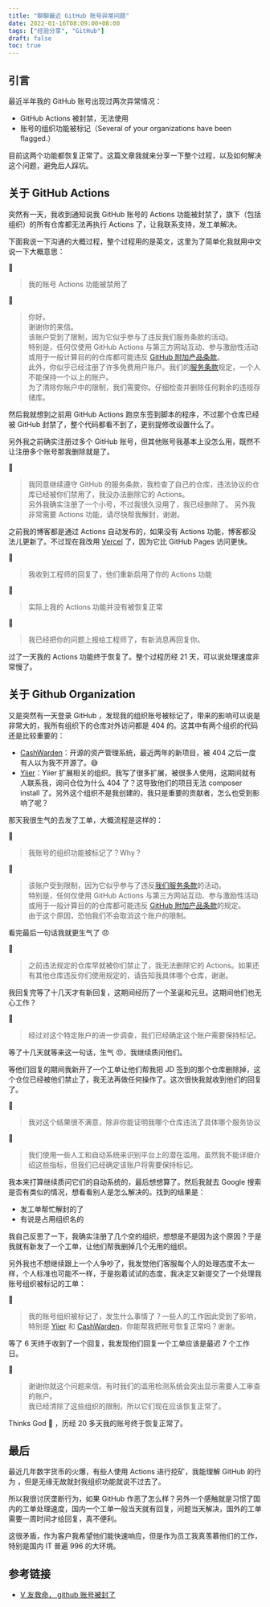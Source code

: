 ```yaml
---
title: "聊聊最近 GitHub 账号异常问题"
date: 2022-01-16T08:09:00+08:00
tags: ["经验分享", "GitHub"]
draft: false
toc: true
---
```


## 引言

最近半年我的 GitHub 账号出现过两次异常情况：

- GitHub Actions 被封禁，无法使用
- 账号的组织功能被标记（Several of your organizations have been flagged.）

目前这两个功能都恢复正常了。这篇文章我就来分享一下整个过程，以及如何解决这个问题，避免后人踩坑。

<!--more-->

## 关于 GitHub Actions

突然有一天，我收到通知说我 GitHub 账号的 Actions 功能被封禁了，旗下（包括组织）的所有仓库都无法再执行 Actions 了，让我联系支持，发工单解决。

下面我说一下沟通的大概过程，整个过程用的是英文，这里为了简单化我就用中文说一下大概意思：

👨
> 我的账号 Actions 功能被禁用了

💁
> 你好。  
谢谢你的来信。  
该账户受到了限制，因为它似乎参与了违反我们服务条款的活动。  
特别是，任何仅使用 GitHub Actions 与第三方网站互动、参与激励性活动或用于一般计算目的的仓库都可能违反 [GitHub 附加产品条款](https://docs.github.com/github/site-policy/github-terms-for-additional-products-and-features#actions)。    
此外，你似乎已经注册了许多免费用户账户。我们的[服务条款](https://docs.github.com/github/site-policy/github-terms-of-service#3-account-requirements)规定，一个人不能保持一个以上的账户。  
为了清除你账户中的限制，我们需要你。仔细检查并删除任何剩余的违规存储库。


然后我就想到之前用 GitHub Actions 跑京东签到脚本的程序，不过那个仓库已经被 GitHub 封禁了，整个代码都看不到了，更别提修改设置什么了。

另外我之前确实注册过多个 GitHub 账号，但其他账号我基本上没怎么用，既然不让注册多个账号那我删除就是了。


👨
> 我同意继续遵守 GitHub 的服务条款，我检查了自己的仓库，违法协议的仓库已经被你们禁用了，我没办法删除它的 Actions。  
另外我确实注册了一个小号，不过我很久没用了，我已经删除了。
另外我非常需要 Actions 功能，请尽快帮我解封，谢谢。

之前我的博客都是通过 Actions 自动发布的，如果没有 Actions 功能，博客都没法儿更新了。不过现在我改用 [Vercel](https://vercel.com/) 了，因为它比 GitHub Pages 访问更快。

💁
> 我收到工程师的回复了，他们重新启用了你的 Actions 功能


👨
> 实际上我的 Actions 功能并没有被恢复正常

💁
> 我已经把你的问题上报给工程师了，有新消息再回复你。

过了一天我的 Actions 功能终于恢复了。整个过程历经 21 天，可以说处理速度非常慢了。

## 关于 Github Organization

又是突然有一天登录 GitHub ，发现我的组织账号被标记了，带来的影响可以说是非常大的，我所有组织下的仓库对外访问都是 404 的。这其中有两个组织的代码还是比较重要的：


- [CashWarden](https://github.com/cashwarden)：开源的资产管理系统，最近两年的新项目，被 404 之后一度有人以为我不开源了。😅
- [Yiier](https://github.com/yiier)：Yiier 扩展相关的组织。我写了很多扩展，被很多人使用，这期间就有人联系我，询问仓位为什么 404 了？这导致他们的项目无法 composer install 了。另外这个组织不是我创建的，我只是重要的贡献者，怎么也受到影响了呢？

那天我很生气的去发了工单，大概流程是这样的：

👨
> 我账号的组织功能被标记了？Why？

💁
> 该账户受到限制，因为它似乎参与了违反[我们服务条款](https://docs.github.com/github/site-policy/github-terms-of-service)的活动。      
特别是，任何仅使用 GitHub Actions 与第三方网站互动、参与激励性活动或用于一般计算目的的仓库都可能违反 [GitHub 附加产品条款](https://docs.github.com/github/site-policy/github-terms-for-additional-products-and-features#actions)的规定。  
由于这个原因，恐怕我们不会取消这个账户的限制。

看完最后一句话我就更生气了 😠

👨
> 之前违法规定的仓库早就被你们禁止了，我无法删除它的 Actions。如果还有其他仓库违反你们使用规定的，请告知我具体哪个仓库，谢谢。

我回复完等了十几天才有新回复，这期间经历了一个圣诞和元旦。这期间他们也无心工作？

💁
> 经过对这个特定账户的进一步调查，我们已经确定这个账户需要保持标记。

等了十几天就等来这一句话，生气  😠，我继续质问他们。

等他们回复的期间我新开了一个工单让他们帮我把 JD 签到的那个仓库删除掉，这个仓位已经被他们禁止了，我无法再做任何操作了。这次很快我就收到他们的回复了。

👨
> 我对这个结果很不满意，除非你能证明我哪个仓库违法了具体哪个服务协议

💁
> 我们使用一些人工和自动系统来识别平台上的潜在滥用。虽然我不能详细介绍这些指标，但我们已经确定该账户将需要保持标记。

我本来打算继续质问它们的自动系统的，最后想想算了。然后我就去 Google 搜索是否有类似的情况，想看看别人是怎么解决的。找到的结果是：

- 发工单帮忙解封的了
- 有说是占用组织名的

我自己反思了一下，我确实注册了几个空的组织，想想是不是因为这个原因？于是我就有新发了一个工单，让他们帮我删掉几个无用的组织。

另外我也不想继续跟上一个人争吵了，我发觉他们客服每个人的处理态度不太一样，个人标准也可能不一样，于是抱着试试的态度，我决定又新提交了一个处理我账号组织被标记的工单：

👨
> 我的账号组织被标记了，发生什么事情了？一些人的工作因此受到了影响，特别是 [Yiier](https://github.com/yiier) 和 [CashWarden](https://github.com/cashwarden)，你能帮我把账号恢复正常吗？谢谢。

等了 6 天终于收到了一个回复，我发现他们回复一个工单应该是最迟 7 个工作日。

💁
> 谢谢你就这个问题来信。有时我们的滥用检测系统会突出显示需要人工审查的账户。    
我已经清除了这些组织的限制，所以它们现在应该恢复正常了。

Thinks God 🙏 ，历经 20 多天我的账号终于恢复正常了。


## 最后

最近几年数字货币的火爆，有些人使用 Actions 进行挖矿，我能理解 GitHub 的行为
，但是无缘无故就封我组织功能就说不过去了。

所以我很讨厌垄断行为，如果 GitHub 作恶了怎么样？另外一个感触就是习惯了国内的工单处理速度，国内一个工单一般当天就有回复，问题当天解决，国外的工单需要一周时间才给回复，真不便利。

这很矛盾，作为客户我希望他们能快速响应，但是作为员工我真羡慕他们的工作，特别是国内 IT 普遍 996 的大环境。

## 参考链接

- [V 友救命， github 账号被封了](https://www.v2ex.com/t/817831)


